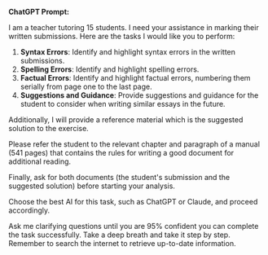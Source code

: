 **ChatGPT Prompt:**

I am a teacher tutoring 15 students. I need your assistance in marking their written submissions. Here are the tasks I would like you to perform:

1. **Syntax Errors**: Identify and highlight syntax errors in the written submissions.
2. **Spelling Errors**: Identify and highlight spelling errors.
3. **Factual Errors**: Identify and highlight factual errors, numbering them serially from page one to the last page.
4. **Suggestions and Guidance**: Provide suggestions and guidance for the student to consider when writing similar essays in the future.

Additionally, I will provide a reference material which is the suggested solution to the exercise. 

Please refer the student to the relevant chapter and paragraph of a manual (541 pages) that contains the rules for writing a good document for additional reading.

Finally, ask for both documents (the student's submission and the suggested solution) before starting your analysis.

Choose the best AI for this task, such as ChatGPT or Claude, and proceed accordingly.

Ask me clarifying questions until you are 95% confident you can complete the task successfully. Take a deep breath and take it step by step. Remember to search the internet to retrieve up-to-date information.